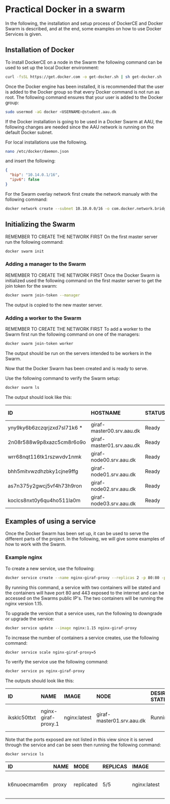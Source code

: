 # Practical Docker in a swarm

In the following, the installation and setup process of DockerCE and Docker Swarm
is described, and at the end, some examples on how to use Docker Services is given.

## Installation of Docker

To install DockerCE on a node in the Swarm the following command can be used to
set up the local Docker environment:

```bash
curl -fsSL https://get.docker.com -o get-docker.sh | sh get-docker.sh
```

Once the Docker engine has been installed, it is recommended that the user is
added to the Docker group so that every Docker command is not run as root. The
following command ensures that your user is added to the Docker group:

```bash
sudo usermod -aG docker <USERNAME>@student.aau.dk
```

If the Docker installation is going to be used in a Docker Swarm at AAU, the following
changes are needed since the AAU network is running on the default Docker subnet.

For local installations use the following.

```bash
nano /etc/docker/daemon.json
```

and insert the following:

```json
{
  "bip": "10.14.0.1/16",
  "ipv6": false
}
```

For the Swarm overlay network first create the network manualy with the following
command:

```bash
docker network create --subnet 10.10.0.0/16 -o com.docker.network.bridge.enable_icc=false -o com.docker.network.bridge.name=docker_gwbridge
```

## Initializing the Swarm

REMEMBER TO CREATE THE NETWORK FIRST
On the first master server run the following command:

```bash
docker swarm init
```

### Adding a manager to the Swarm

REMEMBER TO CREATE THE NETWORK FIRST
Once the Docker Swarm is initialized used the following command on the first master
server to get the join token for the swarm:

```bash
docker swarm join-token --manager
```

The output is copied to the new master server.

### Adding a worker to the Swarm

REMEMBER TO CREATE THE NETWORK FIRST
To add a worker to the Swarm first run the following command on one of the managers:

```bash
docker swarm join-token worker
```

The output should be run on the servers intended to be workers in the Swarm.

Now that the Docker Swarm has been created and is ready to serve.

Use the following command to verify the Swarm setup:

```bash
docker swarm ls
```

The output should look like this:

| ID                           | HOSTNAME                   | STATUS             | AVAILABILITY       | MANAGER STATUS     | ENGINE VERSION |
| :--------------------------- | :------------------------- | :----------------- | :----------------- | :----------------- | :------------- |
| yny9ky6b6zczqrjzxd7sl71k6 *  | giraf-master00.srv.aau.dk  | Ready              | Active             | Leader             | 18.09.3        |
| 2n08r588w9p8xazc5cm8r6o9o    | giraf-master01.srv.aau.dk  | Ready              | Active             | Reachable          | 18.09.3        |
| wrr68nqt116tk1rszwvdv1nmk    | giraf-node00.srv.aau.dk    | Ready              | Active             |                    | 18.09.3        |
| bhh5mitvwzdhzbky1cjne9ffg    | giraf-node01.srv.aau.dk    | Ready              | Active             |                    | 18.09.3        |
| as7n375y2gwcj5vf4h73h9ron    | giraf-node02.srv.aau.dk    | Ready              | Active             |                    | 18.09.3        |
| koclcs8nxt0y6qu4ho511la0m    | giraf-node03.srv.aau.dk    | Ready              | Active             |                    | 18.09.3        |

## Examples of using a service

Once the Docker Swarm has been set up, it can be used to serve the different parts
of the project. In the following, we will give some examples of how to work with
the Swarm.

### Example nginx

To create a new service, use the following:

```bash
docker service create --name nginx-giraf-proxy --replicas 2 -p 80:80 -p 443:443 nginx:1.15
```

By running this command, a service with two containers will be stated and the
containers will have port 80 and 443 exposed to the internet and can be accessed
on the Swarms public IP's. The two containers will be running the nginx version 1.15.

To upgrade the version that a service uses, run the following to downgrade or upgrade
the service:

```bash
docker service update --image nginx:1.15 nginx-giraf-proxy
```

To increase the number of containers a service creates, use the following command:

```bash
docker service scale nginx-giraf-proxy=5
```

To verify the service use the following command:

```bash
docker service ps nginx-giraf-proxy
```

The outputs should look like this:

| ID                 | NAME               | IMAGE              | NODE                       | DESIRED STATE      | CURRENT STATE           | ERROR              | PORTS |
| :------------------|:-------------------|:-------------------|:---------------------------|:-------------------|:------------------------|:-------------------|:-----|
| iksklc50ttxt       | nginx-giraf-proxy.1| nginx:latest       | giraf-master01.srv.aau.dk  | Running            | Running 29 minutes ago  |                    ||

Note that the ports exposed are not listed in this view since it is served through
the service and can be seen then running the following command:

```bash
docker service ls
```

| ID                 | NAME               | MODE               | REPLICAS           | IMAGE              | PORTS |
| :------------------|:-------------------|:-------------------|:-------------------|:-------------------|:------|
| k6nuoecmam6m       | proxy              | replicated         | 5/5                | nginx:latest       | *:80->80/tcp, *:443->443/tcp|
